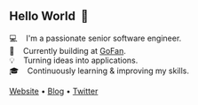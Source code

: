 ## Hello World &nbsp;:wave:

:computer: &nbsp;&nbsp; I'm a passionate senior software engineer.<br/>
:briefcase: &nbsp;&nbsp; Currently building at [GoFan](https://get.gofan.co/).<br/>
:bulb: &nbsp;&nbsp; Turning ideas into applications.<br/>
:mortar_board: &nbsp;&nbsp; Continuously learning & improving my skills.<br/>

[Website](https://michaelgee.com) • [Blog](https://michaelgee.com/blog) • [Twitter](https://twitter.com/michaelgee_) 
